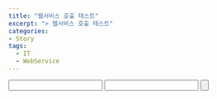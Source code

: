 ```yaml
---
title: "웹서비스 호출 테스트"
excerpt: "> 웹서비스 호출 테스트"
categories:
- Story
tags:
  - IT
  - WebService
---
```


<script type="text/javascript" src="http://ajax.googleapis.com/ajax/libs/jquery/1.8.3/jquery.min.js"></script>
<script type="text/javascript">
    $(document).ready(function () {
        $("[id*=btnExec]").click(function () {
            var txtTableName = $("[id*=txtTableName]").val();
            var txtCondition = $("[id*=txtCondition]").val();

            $.ajax({
                type: "POST",
                url: "http://121.167.154.99:86/WebService1.asmx/SelectTable",
                data: "{ table_Name: '" + txtTableName + "', condition: '" + txtCondition + "'}",
                contentType: "application/json; charset=utf-8",
                dataType: "json",
                success: function (r) {
                    alert(r.d);
                },
                error: function (r) {
                    alert(r.responseText);
                },
                failure: function (r) {
                    alert(r.responseText);
                }
            });
            return false;
        });
    });
</script>
<form>
    <input type='text' id='txtTableName' />
    <input type='text' id='txtCondition' />
    <input type='button' id='btnExec' />
</form>
